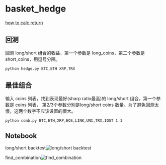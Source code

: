 # basket_hedge

[how to calc return](https://romanorac.github.io/cryptocurrency/analysis/2017/12/29/cryptocurrency-analysis-with-python-part3.html )


## 回测

回测 long/short 组合的收益，第一个参数是 long_coins，第二个参数是 short_coins，用逗号分隔。 


```python hedge.py BTC,ETH XRP,TRX```

## 最佳组合

输入 coins 列表，找到表现最好(sharp ratio最高)的 long/short 组合。第一个参数是 coins 列表， 第2/3个参数分别是long/short coins 数量。为了避免回测太慢，这两个数字不应该设置的很大。 


```python comb.py BTC,ETH,XRP,EOS,LINK,UNI,TRX,IOST 1 1 ```

<h2>Notebook</h2>

long/short backtest![long/short backtest](https://user-images.githubusercontent.com/5565266/126291402-b9bd2ec3-89db-4ff0-a93d-0fc956528fa1.png)

find_combination![find_combination](https://user-images.githubusercontent.com/5565266/126302906-a3558823-c016-473e-9841-76b6ec5af436.png)




